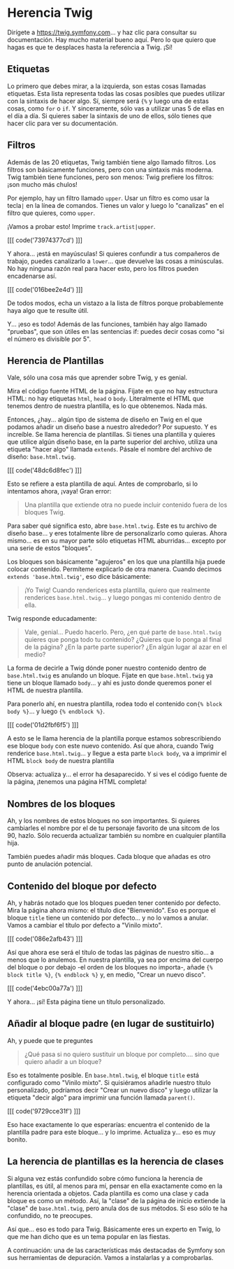 # Herencia Twig

Dirígete a https://twig.symfony.com... y haz clic para consultar su documentación. Hay mucho material bueno aquí. Pero lo que quiero que hagas es que te desplaces hasta la referencia a Twig. ¡Sí!

## Etiquetas

Lo primero que debes mirar, a la izquierda, son estas cosas llamadas etiquetas. Esta lista representa todas las cosas posibles que puedes utilizar con la sintaxis de hacer algo. Sí, siempre será `{%` y luego una de estas cosas, como `for` o `if`. Y sinceramente, sólo vas a utilizar unas 5 de ellas en el día a día. Si quieres saber la sintaxis de uno de ellos, sólo tienes que hacer clic para ver su documentación.

## Filtros

Además de las 20 etiquetas, Twig también tiene algo llamado filtros. Los filtros son básicamente funciones, pero con una sintaxis más moderna. Twig también tiene funciones, pero son menos: Twig prefiere los filtros: ¡son mucho más chulos!

Por ejemplo, hay un filtro llamado `upper`. Usar un filtro es como usar la tecla`|` en la línea de comandos. Tienes un valor y luego lo "canalizas" en el filtro que quieres, como `upper`.

¡Vamos a probar esto! Imprime `track.artist|upper`.

[[[ code('73974377cd') ]]]

Y ahora... ¡está en mayúsculas! Si quieres confundir a tus compañeros de trabajo, puedes canalizarlo a `lower`... que devuelve las cosas a minúsculas. No hay ninguna razón real para hacer esto, pero los filtros pueden encadenarse así.

[[[ code('016bee2e4d') ]]]

De todos modos, echa un vistazo a la lista de filtros porque probablemente haya algo que te resulte útil.

Y... ¡eso es todo! Además de las funciones, también hay algo llamado "pruebas", que son útiles en las sentencias if: puedes decir cosas como "si el número es divisible por 5".

## Herencia de Plantillas

Vale, sólo una cosa más que aprender sobre Twig, y es genial.

Mira el código fuente HTML de la página. Fíjate en que no hay estructura HTML: no hay etiquetas `html`, `head` o `body`. Literalmente el HTML que tenemos dentro de nuestra plantilla, es lo que obtenemos. Nada más.

Entonces, ¿hay... algún tipo de sistema de diseño en Twig en el que podamos añadir un diseño base a nuestro alrededor? Por supuesto. Y es increíble. Se llama herencia de plantillas. Si tienes una plantilla y quieres que utilice algún diseño base, en la parte superior del archivo, utiliza una etiqueta "hacer algo" llamada `extends`. Pásale el nombre del archivo de diseño: `base.html.twig`.

[[[ code('48dc6d8fec') ]]]

Esto se refiere a esta plantilla de aquí. Antes de comprobarlo, si lo intentamos ahora, ¡vaya! Gran error:

> Una plantilla que extiende otra no puede incluir contenido fuera de los bloques Twig.

Para saber qué significa esto, abre `base.html.twig`. Este es tu archivo de diseño base... y eres totalmente libre de personalizarlo como quieras. Ahora mismo... es en su mayor parte sólo etiquetas HTML aburridas... excepto por una serie de estos "bloques".

Los bloques son básicamente "agujeros" en los que una plantilla hija puede colocar contenido. Permíteme explicarlo de otra manera. Cuando decimos `extends 'base.html.twig'`, eso dice básicamente:

> ¡Yo Twig! Cuando renderices esta plantilla, quiero que realmente renderices
> `base.html.twig`... y luego pongas mi contenido dentro de ella.

Twig responde educadamente:

> Vale, genial... Puedo hacerlo. Pero, ¿en qué parte de `base.html.twig` quieres que ponga
> todo tu contenido? ¿Quieres que lo ponga al final de la página? ¿En la parte
> parte superior? ¿En algún lugar al azar en el medio?

La forma de decirle a Twig dónde poner nuestro contenido dentro de `base.html.twig` es anulando un bloque. Fíjate en que `base.html.twig` ya tiene un bloque llamado `body`... y ahí es justo donde queremos poner el HTML de nuestra plantilla.

Para ponerlo ahí, en nuestra plantilla, rodea todo el contenido con`{% block body %}`... y luego `{% endblock %}`.

[[[ code('01d2fbf6f5') ]]]

A esto se le llama herencia de la plantilla porque estamos sobrescribiendo ese bloque `body` con este nuevo contenido. Así que ahora, cuando Twig renderice `base.html.twig`... y llegue a esta parte `block body`, va a imprimir el HTML `block body` de nuestra plantilla

Observa: actualiza y... el error ha desaparecido. Y si ves el código fuente de la página, ¡tenemos una página HTML completa!

## Nombres de los bloques

Ah, y los nombres de estos bloques no son importantes. Si quieres cambiarles el nombre por el de tu personaje favorito de una sitcom de los 90, hazlo. Sólo recuerda actualizar también su nombre en cualquier plantilla hija.

También puedes añadir más bloques. Cada bloque que añadas es otro punto de anulación potencial.

## Contenido del bloque por defecto

Ah, y habrás notado que los bloques pueden tener contenido por defecto. Mira la página ahora mismo: el título dice "Bienvenido". Eso es porque el bloque `title` tiene un contenido por defecto... y no lo vamos a anular. Vamos a cambiar el título por defecto a "Vinilo mixto".

[[[ code('086e2afb43') ]]]

Así que ahora ese será el título de todas las páginas de nuestro sitio... a menos que lo anulemos. En nuestra plantilla, ya sea por encima del cuerpo del bloque o por debajo -el orden de los bloques no importa-, añade `{% block title %}`, `{% endblock %}` y, en medio, "Crear un nuevo disco".

[[[ code('4ebc00a77a') ]]]

Y ahora... ¡sí! Esta página tiene un título personalizado.

## Añadir al bloque padre (en lugar de sustituirlo)

Ah, y puede que te preguntes

> ¿Qué pasa si no quiero sustituir un bloque por completo.... sino que quiero
> añadir a un bloque?

Eso es totalmente posible. En `base.html.twig`, el bloque `title` está configurado como "Vinilo mixto". Si quisiéramos añadirle nuestro título personalizado, podríamos decir "Crear un nuevo disco" y luego utilizar la etiqueta "decir algo" para imprimir una función llamada `parent()`.

[[[ code('9729cce31f') ]]]

Eso hace exactamente lo que esperarías: encuentra el contenido de la plantilla padre para este bloque... y lo imprime. Actualiza y... eso es muy bonito.

## La herencia de plantillas es la herencia de clases

Si alguna vez estás confundido sobre cómo funciona la herencia de plantillas, es útil, al menos para mí, pensar en ella exactamente como en la herencia orientada a objetos. Cada plantilla es como una clase y cada bloque es como un método. Así, la "clase" de la página de inicio extiende la "clase" de `base.html.twig`, pero anula dos de sus métodos. Si eso sólo te ha confundido, no te preocupes.

Así que... eso es todo para Twig. Básicamente eres un experto en Twig, lo que me han dicho que es un tema popular en las fiestas.

A continuación: una de las características más destacadas de Symfony son sus herramientas de depuración. Vamos a instalarlas y a comprobarlas.